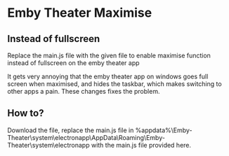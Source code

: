# Emby Theater Maximise 
## Instead of fullscreen
Replace the main.js file with the given file to enable maximise function instead of fullscreen on the emby theater app

It gets very annoying that the emby theater app on windows goes full screen when maximised, and hides the taskbar, which makes switching to other apps a pain. These changes fixes the problem.

## How to?
Download the file, replace the main.js file in %appdata%\Emby-Theater\system\electronapp\AppData\Roaming\Emby-Theater\system\electronapp with the main.js file provided here.
